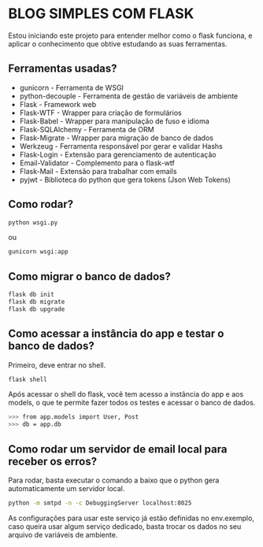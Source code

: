# BLOG SIMPLES COM FLASK

Estou iniciando este projeto para entender melhor como o flask funciona, e aplicar o conhecimento que obtive estudando as suas ferramentas.

## Ferramentas usadas?

- gunicorn - Ferramenta de WSGI
- python-decouple - Ferramenta de gestão de variáveis de ambiente
- Flask - Framework web
- Flask-WTF - Wrapper para criação de formulários
- Flask-Babel - Wrapper para manipulação de fuso e idioma
- Flask-SQLAlchemy - Ferramenta de ORM
- Flask-Migrate - Wrapper para migração de banco de dados
- Werkzeug - Ferramenta responsável por gerar e validar Hashs
- Flask-Login - Extensão para gerenciamento de autenticação
- Email-Validator - Complemento para o flask-wtf
- Flask-Mail - Extensão para trabalhar com emails
- pyjwt - Biblioteca do python que gera tokens (Json Web Tokens)

## Como rodar?

```sh
python wsgi.py
```

ou

```sh
gunicorn wsgi:app
```

## Como migrar o banco de dados?

```sh
flask db init
flask db migrate
flask db upgrade
```

## Como acessar a instância do app e testar o banco de dados?

Primeiro, deve entrar no shell.

```sh
flask shell
```

Após acessar o shell do flask, você tem acesso a instância do app e aos models, o que te permite fazer todos os testes e acessar o banco de dados.

```sh
>>> from app.models import User, Post
>>> db = app.db
```

## Como rodar um servidor de email local para receber os erros?

Para rodar, basta executar o comando a baixo que o python gera automaticamente um servidor local.

```sh
python -m smtpd -n -c DebuggingServer localhost:8025
```

As configurações para usar este serviço já estão definidas no env.exemplo, caso queira usar algum serviço dedicado, basta trocar os dados no seu arquivo de variáveis de ambiente.